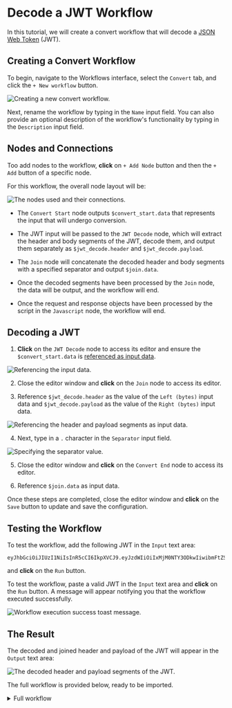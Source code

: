 # Decode a JWT Workflow

In this tutorial, we will create a convert workflow that will decode a [JSON Web Token](https://en.wikipedia.org/wiki/JSON_Web_Token) (JWT).

## Creating a Convert Workflow

To begin, navigate to the Workflows interface, select the `Convert` tab, and click the `+ New workflow` button.

<img alt="Creating a new convert workflow." src="/_images/new_convert_workflow.png" center>

Next, rename the workflow by typing in the `Name` input field. You can also provide an optional description of the workflow's functionality by typing in the `Description` input field.

## Nodes and Connections

Too add nodes to the workflow, **click** on `+ Add Node` button and then the `+ Add` button of a specific node.

For this workflow, the overall node layout will be:

<img alt="The nodes used and their connections." src="/_images/decode_jwt_nodes.png" center>

- The `Convert Start` node outputs `$convert_start.data` that represents the input that will undergo conversion.
- The JWT input will be passed to the `JWT Decode` node, which will extract the header and body segments of the JWT, decode them, and output them separately as `$jwt_decode.header` and `$jwt_decode.payload`.
- The `Join` node will concatenate the decoded header and body segments with a specified separator and output `$join.data`.
- Once the decoded segments have been processed by the `Join` node, the data will be output, and the workflow will end.

- Once the request and response objects have been processed by the script in the `Javascript` node, the workflow will end.

## Decoding a JWT

1. **Click** on the `JWT Decode` node to access its editor and ensure the `$convert_start.data` is [referenced as input data](/guides/workflows_references.md).

<img alt="Referencing the input data." src="/_images/workflows_convert_reference_data.png" center>

2. Close the editor window and **click** on the `Join` node to access its editor.

3. Reference `$jwt_decode.header` as the value of the `Left (bytes)` input data and `$jwt_decode.payload` as the value of the `Right (bytes)` input data.

<img alt="Referencing the header and payload segments as input data." src="/_images/workflows_join_reference_header_payload.png" center>

4. Next, type in a `.` character in the `Separator` input field.

<img alt="Specifying the separator value." src="/_images/decode_jwt_separator.png" center>

5. Close the editor window and **click** on the `Convert End` node to access its editor.

6. Reference `$join.data` as input data.

Once these steps are completed, close the editor window and **click** on the `Save` button to update and save the configuration.

## Testing the Workflow

To test the workflow, add the following JWT in the `Input` text area:

```
eyJhbGciOiJIUzI1NiIsInR5cCI6IkpXVCJ9.eyJzdWIiOiIxMjM0NTY3ODkwIiwibmFtZSI6IkpvaG4gRG9lIiwiaWF0IjoxNTE2MjM5MDIyfQ.SflKxwRJSMeKKF2QT4fwpMeJf36POk6yJV_adQssw5c
```

and **click** on the `Run` button.

To test the workflow, paste a valid JWT in the `Input` text area and **click** on the `Run` button.  A message will appear notifying you that the workflow executed successfully.

<img alt="Workflow execution success toast message." src="/_images/workflows_toast_message_success.png" center/>

## The Result

The decoded and joined header and payload of the JWT will appear in the `Output` text area:

<img alt="The decoded header and payload segments of the JWT." src="/_images/decode_jwt_result.png" center/>

The full workflow is provided below, ready to be imported.

<details>
<summary>Full workflow</summary>

``` json
{
  "description": "Decodes the header and payload segments of a JWT.",
  "edition": 2,
  "graph": {
    "edges": [
      {
        "source": {
          "exec_alias": "exec",
          "node_id": 0
        },
        "target": {
          "exec_alias": "exec",
          "node_id": 2
        }
      },
      {
        "source": {
          "exec_alias": "exec",
          "node_id": 2
        },
        "target": {
          "exec_alias": "exec",
          "node_id": 3
        }
      },
      {
        "source": {
          "exec_alias": "exec",
          "node_id": 3
        },
        "target": {
          "exec_alias": "exec",
          "node_id": 1
        }
      }
    ],
    "nodes": [
      {
        "alias": "convert_start",
        "definition_id": "caido/convert-start",
        "display": {
          "x": -90,
          "y": 0
        },
        "id": 0,
        "inputs": [],
        "name": "Convert Start",
        "version": "0.1.0"
      },
      {
        "alias": "convert_end",
        "definition_id": "caido/convert-end",
        "display": {
          "x": 530,
          "y": 0
        },
        "id": 1,
        "inputs": [
          {
            "alias": "data",
            "value": {
              "data": "$join.data",
              "kind": "ref"
            }
          }
        ],
        "name": "Convert End",
        "version": "0.1.0"
      },
      {
        "alias": "jwt_decode",
        "definition_id": "caido/jwt-decode",
        "display": {
          "x": 120,
          "y": 0
        },
        "id": 2,
        "inputs": [
          {
            "alias": "data",
            "value": {
              "data": "$convert_start.data",
              "kind": "ref"
            }
          }
        ],
        "name": "JWT Decode",
        "version": "0.1.0"
      },
      {
        "alias": "join",
        "definition_id": "caido/join-two",
        "display": {
          "x": 330,
          "y": 0
        },
        "id": 3,
        "inputs": [
          {
            "alias": "left",
            "value": {
              "data": "$jwt_decode.header",
              "kind": "ref"
            }
          },
          {
            "alias": "right",
            "value": {
              "data": "$jwt_decode.payload",
              "kind": "ref"
            }
          },
          {
            "alias": "separator",
            "value": {
              "data": ".",
              "kind": "string"
            }
          }
        ],
        "name": "Join",
        "version": "0.1.0"
      }
    ]
  },
  "id": "786191d6-a205-4360-9122-715629645280",
  "kind": "convert",
  "name": "JWT Decode"
}
```

</details>
